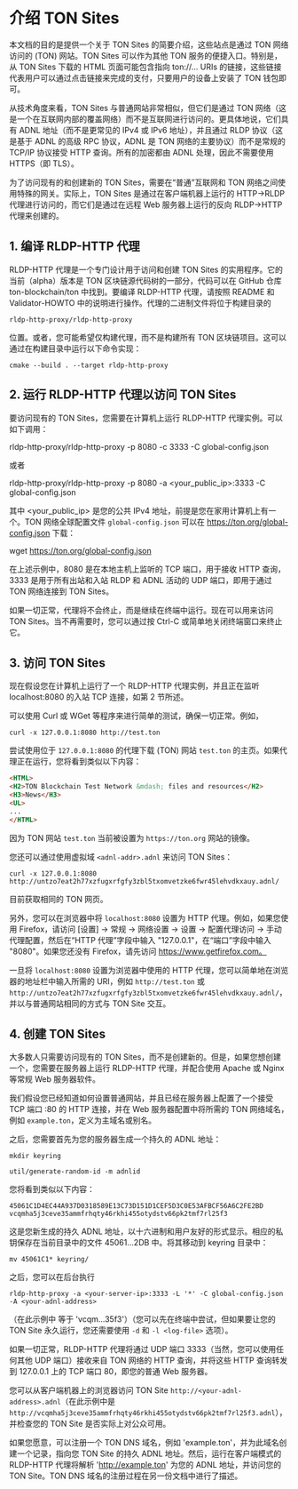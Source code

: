# 介绍 TON Sites

本文档的目的是提供一个关于 TON Sites 的简要介绍，这些站点是通过 TON 网络访问的 (TON) 网站。TON Sites 可以作为其他 TON 服务的便捷入口。特别是，从 TON Sites 下载的 HTML 页面可能包含指向 ton://... URIs 的链接，这些链接代表用户可以通过点击链接来完成的支付，只要用户的设备上安装了 TON 钱包即可。

从技术角度来看，TON Sites 与普通网站非常相似，但它们是通过 TON 网络（这是一个在互联网内部的覆盖网络）而不是互联网进行访问的。更具体地说，它们具有 ADNL 地址（而不是更常见的 IPv4 或 IPv6 地址），并且通过 RLDP 协议（这是基于 ADNL 的高级 RPC 协议，ADNL 是 TON 网络的主要协议）而不是常规的 TCP/IP 协议接受 HTTP 查询。所有的加密都由 ADNL 处理，因此不需要使用 HTTPS（即 TLS）。

为了访问现有的和创建新的 TON Sites，需要在“普通”互联网和 TON 网络之间使用特殊的网关。实际上，TON Sites 是通过在客户端机器上运行的 HTTP->RLDP 代理进行访问的，而它们是通过在远程 Web 服务器上运行的反向 RLDP->HTTP 代理来创建的。

## 1. 编译 RLDP-HTTP 代理

RLDP-HTTP 代理是一个专门设计用于访问和创建 TON Sites 的实用程序。它的当前（alpha）版本是 TON 区块链源代码树的一部分，代码可以在 GitHub 仓库 ton-blockchain/ton 中找到。要编译 RLDP-HTTP 代理，请按照 README 和 Validator-HOWTO 中的说明进行操作。代理的二进制文件将位于构建目录的

    rldp-http-proxy/rldp-http-proxy

位置。或者，您可能希望仅构建代理，而不是构建所有 TON 区块链项目。这可以通过在构建目录中运行以下命令实现：

    cmake --build . --target rldp-http-proxy

## 2. 运行 RLDP-HTTP 代理以访问 TON Sites

要访问现有的 TON Sites，您需要在计算机上运行 RLDP-HTTP 代理实例。可以如下调用：

   rldp-http-proxy/rldp-http-proxy -p 8080 -c 3333 -C global-config.json

或者

   rldp-http-proxy/rldp-http-proxy -p 8080 -a <your_public_ip>:3333 -C global-config.json

其中 <your_public_ip> 是您的公共 IPv4 地址，前提是您在家用计算机上有一个。TON 网络全球配置文件 `global-config.json` 可以在 https://ton.org/global-config.json 下载：

   wget https://ton.org/global-config.json

在上述示例中，8080 是在本地主机上监听的 TCP 端口，用于接收 HTTP 查询，3333 是用于所有出站和入站 RLDP 和 ADNL 活动的 UDP 端口，即用于通过 TON 网络连接到 TON Sites。

如果一切正常，代理将不会终止，而是继续在终端中运行。现在可以用来访问 TON Sites。当不再需要时，您可以通过按 Ctrl-C 或简单地关闭终端窗口来终止它。

## 3. 访问 TON Sites

现在假设您在计算机上运行了一个 RLDP-HTTP 代理实例，并且正在监听 localhost:8080 的入站 TCP 连接，如第 2 节所述。

可以使用 Curl 或 WGet 等程序来进行简单的测试，确保一切正常。例如，

    curl -x 127.0.0.1:8080 http://test.ton

尝试使用位于 `127.0.0.1:8080` 的代理下载 (TON) 网站 `test.ton` 的主页。如果代理正在运行，您将看到类似以下内容：

```html
<HTML>
<H2>TON Blockchain Test Network &mdash; files and resources</H2>
<H3>News</H3>
<UL>
...
</HTML>
```

因为 TON 网站 `test.ton` 当前被设置为 `https://ton.org` 网站的镜像。

您还可以通过使用虚拟域 `<adnl-addr>.adnl` 来访问 TON Sites：

    curl -x 127.0.0.1:8080 http://untzo7eat2h77xzfugxrfgfy3zbl5txomvetzke6fwr45lehvdkxauy.adnl/

目前获取相同的 TON 网页。

另外，您可以在浏览器中将 `localhost:8080` 设置为 HTTP 代理。例如，如果您使用 Firefox，请访问 [设置] -> 常规 -> 网络设置 -> 设置 -> 配置代理访问 -> 手动代理配置，然后在“HTTP 代理”字段中输入 "127.0.0.1"，在“端口”字段中输入 "8080"。如果您还没有 Firefox，请先访问 https://www.getfirefox.com。

一旦将 `localhost:8080` 设置为浏览器中使用的 HTTP 代理，您可以简单地在浏览器的地址栏中输入所需的 URI，例如 `http://test.ton` 或 `http://untzo7eat2h77xzfugxrfgfy3zbl5txomvetzke6fwr45lehvdkxauy.adnl/`，并以与普通网站相同的方式与 TON Site 交互。

## 4. 创建 TON Sites

大多数人只需要访问现有的 TON Sites，而不是创建新的。但是，如果您想创建一个，您需要在服务器上运行 RLDP-HTTP 代理，并配合使用 Apache 或 Nginx 等常规 Web 服务器软件。

我们假设您已经知道如何设置普通网站，并且已经在服务器上配置了一个接受 TCP 端口 <your-server-ip>:80 的 HTTP 连接，并在 Web 服务器配置中将所需的 TON 网络域名，例如 `example.ton`，定义为主域名或别名。

之后，您需要首先为您的服务器生成一个持久的 ADNL 地址：

    mkdir keyring

    util/generate-random-id -m adnlid

您将看到类似以下内容：

    45061C1D4EC44A937D0318589E13C73D151D1CEF5D3C0E53AFBCF56A6C2FE2BD vcqmha5j3ceve35ammfrhqty46rkhi455otydstv66pk2tmf7rl25f3

这是您新生成的持久 ADNL 地址，以十六进制和用户友好的形式显示。相应的私钥保存在当前目录中的文件 45061...2DB 中。将其移动到 keyring 目录中：

    mv 45061C1* keyring/

之后，您可以在后台执行

    rldp-http-proxy -a <your-server-ip>:3333 -L '*' -C global-config.json -A <your-adnl-address>

（在此示例中 <your-adnl-address> 等于 'vcqm...35f3'）（您可以先在终端中尝试，但如果要让您的 TON Site 永久运行，您还需要使用 `-d` 和 `-l <log-file>` 选项）。

如果一切正常，RLDP-HTTP 代理将通过 UDP 端口 3333（当然，您可以使用任何其他 UDP 端口）接收来自 TON 网络的 HTTP 查询，并将这些 HTTP 查询转发到 127.0.0.1 上的 TCP 端口 80，即您的普通 Web 服务器。

您可以从客户端机器上的浏览器访问 TON Site `http://<your-adnl-address>.adnl`（在此示例中是 `http://vcqmha5j3ceve35ammfrhqty46rkhi455otydstv66pk2tmf7rl25f3.adnl`），并检查您的 TON Site 是否实际上对公众可用。

如果您愿意，可以注册一个 TON DNS 域名，例如 'example.ton'，并为此域名创建一个记录，指向您 TON Site 的持久 ADNL 地址。然后，运行在客户端模式的 RLDP-HTTP 代理将解析 'http://example.ton' 为您的 ADNL 地址，并访问您的 TON Site。TON DNS 域名的注册过程在另一份文档中进行了描述。
